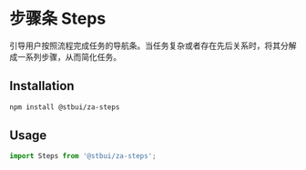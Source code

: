 # 步骤条 Steps

引导用户按照流程完成任务的导航条。当任务复杂或者存在先后关系时，将其分解成一系列步骤，从而简化任务。

## Installation

```sh
npm install @stbui/za-steps
```

## Usage

```jsx
import Steps from '@stbui/za-steps';
```
